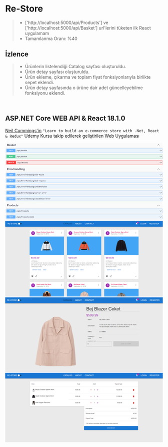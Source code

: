 # Re-Store
> *  ['http://localhost:5000/api/Products'] ve ['http://localhost:5000/api/Basket'] url'lerini tüketen ilk React uygulamam
> *  Tamamlanma Oranı: %40

## İzlence
> * Ürünlerin listelendiği Catalog sayfası oluşturuldu.
> * Ürün detay sayfası oluşturuldu.
> * Ürün ekleme, çıkarma ve toplam fiyat fonksiyonlarıyla birlikte sepet eklendi.
> * Ürün detay sayfasında o ürüne dair adet güncelleyebilme fonksiyonu eklendi.
<br/>

## ASP.NET Core WEB API & React 18.1.0
[Neil Cummings'in](https://www.udemy.com/user/neil-cummings-2/) `"Learn to build an e-commerce store with .Net, React & Redux"` Udemy Kursu takip edilerek geliştirilen Web Uygulaması


<img src="https://github.com/enesozmus/Re-Store/blob/master/preview/asset1.png" alt="Swagger" title="Swagger">

<br/>

<img src="https://github.com/enesozmus/Re-Store/blob/master/preview/asset2.png" alt="ReStoreCatalog" title="ReStoreCatalog">

<br/>

<img src="https://github.com/enesozmus/Re-Store/blob/master/preview/asset3.1.png" alt="ReStoreCatalog{id}" title="ReStoreCatalog{id}">

<br/>

<img src="https://github.com/enesozmus/Re-Store/blob/master/preview/asset4.png" alt="ReStoreBasket" title="ReStoreBasket">
